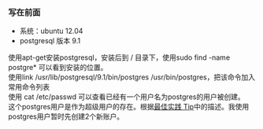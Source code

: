 ### 写在前面
* 系统：ubuntu 12.04
* postgresql 版本 9.1

使用apt-get安装postgresql，安装后到 / 目录下，使用sudo find -name postgre\* 可以看到安装的位置。  
使用link /usr/lib/postgresql/9.1/bin/postgres /usr/bin/postgres，把该命令加入常用命令列表  
使用 cat /etc/passwd 可以查看已经有一个用户名为postgres的用户被创建。  
这个postgres用户是作为超级用户的存在。根据[最佳实践 Tip](http://www.postgresql.org/docs/9.2/static/role-attributes.html)中的描述。我使用postgres用户暂时先创建2个新账户。
```bash
```

